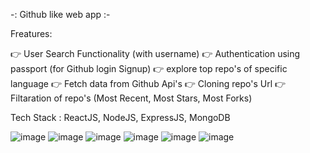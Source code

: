 -: Github like web app :-

Freatures:

👉 User Search Functionality (with username)
👉 Authentication using passport (for Github login Signup)
👉 explore top repo's of specific language
👉 Fetch data from Github Api's
👉 Cloning repo's Url 
👉 Filtaration of repo's (Most Recent, Most Stars, Most Forks)

Tech Stack :  ReactJS, NodeJS, ExpressJS, MongoDB

![image](https://github.com/smitjogani/Github-clone/assets/100015904/78b28fbe-360a-47a6-99af-5cbafc0dee01)
![image](https://github.com/smitjogani/Github-clone/assets/100015904/fdd202cf-e684-40bd-9db4-46002bbaa68c)
![image](https://github.com/smitjogani/Github-clone/assets/100015904/927eaeb8-7a07-4de5-9fe4-d17eaa7535ee)
![image](https://github.com/smitjogani/Github-clone/assets/100015904/817c7f08-3865-4e6c-827f-1ba01374c478)
![image](https://github.com/smitjogani/Github-clone/assets/100015904/ea7ccf17-bef5-4a68-870f-ad960cd5b744)
![image](https://github.com/smitjogani/Github-clone/assets/100015904/041e0b04-817c-4949-98cc-90cbfab72adc)
